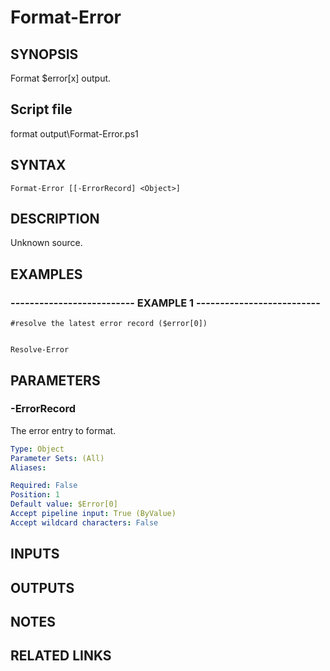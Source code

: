 # Format-Error

## SYNOPSIS
Format $error\[x\] output.

## Script file
format output\Format-Error.ps1

## SYNTAX

```
Format-Error [[-ErrorRecord] <Object>]
```

## DESCRIPTION
Unknown source.

## EXAMPLES

### -------------------------- EXAMPLE 1 --------------------------
```
#resolve the latest error record ($error[0])


Resolve-Error
```
## PARAMETERS

### -ErrorRecord
The error entry to format.

```yaml
Type: Object
Parameter Sets: (All)
Aliases: 

Required: False
Position: 1
Default value: $Error[0]
Accept pipeline input: True (ByValue)
Accept wildcard characters: False
```

## INPUTS

## OUTPUTS

## NOTES

## RELATED LINKS



